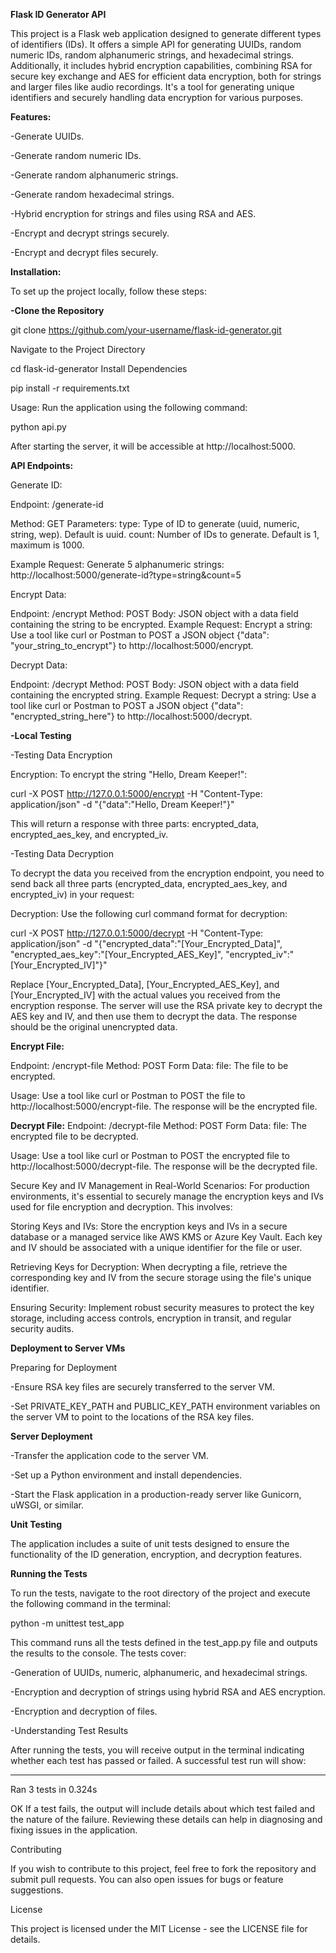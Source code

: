 **Flask ID Generator API**

This project is a Flask web application designed to generate different types of identifiers (IDs). It offers a simple API for generating UUIDs, random numeric IDs, random alphanumeric strings, and hexadecimal strings. Additionally, it includes hybrid encryption capabilities, combining RSA for secure key exchange and AES for efficient data encryption, both for strings and larger files like audio recordings. It's a tool for generating unique identifiers and securely handling data encryption for various purposes.

**Features:**

-Generate UUIDs.

-Generate random numeric IDs.

-Generate random alphanumeric strings.

-Generate random hexadecimal strings.

-Hybrid encryption for strings and files using RSA and AES.

-Encrypt and decrypt strings securely.

-Encrypt and decrypt files securely.

**Installation:**

To set up the project locally, follow these steps:

**-Clone the Repository**

git clone https://github.com/your-username/flask-id-generator.git

Navigate to the Project Directory

cd flask-id-generator
Install Dependencies

pip install -r requirements.txt

Usage:
Run the application using the following command:

python api.py

After starting the server, it will be accessible at http://localhost:5000.

**API Endpoints:**

Generate ID:

Endpoint: /generate-id

Method: GET
Parameters:
type: Type of ID to generate (uuid, numeric, string, wep). Default is uuid.
count: Number of IDs to generate. Default is 1, maximum is 1000.

Example Request: Generate 5 alphanumeric strings:
http://localhost:5000/generate-id?type=string&count=5

Encrypt Data:

Endpoint: /encrypt
Method: POST
Body: JSON object with a data field containing the string to be encrypted.
Example Request: Encrypt a string:
Use a tool like curl or Postman to POST a JSON object {"data": "your_string_to_encrypt"} to http://localhost:5000/encrypt.

Decrypt Data:

Endpoint: /decrypt
Method: POST
Body: JSON object with a data field containing the encrypted string.
Example Request: Decrypt a string:
Use a tool like curl or Postman to POST a JSON object {"data": "encrypted_string_here"} to http://localhost:5000/decrypt.

**-Local Testing**

-Testing Data Encryption

Encryption:
To encrypt the string "Hello, Dream Keeper!":

curl -X POST http://127.0.0.1:5000/encrypt -H "Content-Type: application/json" -d "{\"data\":\"Hello, Dream Keeper!\"}"

This will return a response with three parts: encrypted_data, encrypted_aes_key, and encrypted_iv.

-Testing Data Decryption

To decrypt the data you received from the encryption endpoint, you need to send back all three parts (encrypted_data, encrypted_aes_key, and encrypted_iv) in your request:

Decryption:
Use the following curl command format for decryption:

curl -X POST http://127.0.0.1:5000/decrypt -H "Content-Type: application/json" -d "{\"encrypted_data\":\"[Your_Encrypted_Data]\", \"encrypted_aes_key\":\"[Your_Encrypted_AES_Key]\", \"encrypted_iv\":\"[Your_Encrypted_IV]\"}"

Replace [Your_Encrypted_Data], [Your_Encrypted_AES_Key], and [Your_Encrypted_IV] with the actual values you received from the encryption response. The server will use the RSA private key to decrypt the AES key and IV, and then use them to decrypt the data. The response should be the original unencrypted data.

**Encrypt File:**

Endpoint: /encrypt-file
Method: POST
Form Data:
file: The file to be encrypted.

Usage: Use a tool like curl or Postman to POST the file to http://localhost:5000/encrypt-file. The response will be the encrypted file.

**Decrypt File:**
Endpoint: /decrypt-file
Method: POST
Form Data:
file: The encrypted file to be decrypted.

Usage: Use a tool like curl or Postman to POST the encrypted file to http://localhost:5000/decrypt-file. The response will be the decrypted file.

Secure Key and IV Management in Real-World Scenarios:
For production environments, it's essential to securely manage the encryption keys and IVs used for file encryption and decryption. This involves:

Storing Keys and IVs: Store the encryption keys and IVs in a secure database or a managed service like AWS KMS or Azure Key Vault. Each key and IV should be associated with a unique identifier for the file or user.

Retrieving Keys for Decryption: When decrypting a file, retrieve the corresponding key and IV from the secure storage using the file's unique identifier.

Ensuring Security: Implement robust security measures to protect the key storage, including access controls, encryption in transit, and regular security audits.

**Deployment to Server VMs**

Preparing for Deployment

-Ensure RSA key files are securely transferred to the server VM.

-Set PRIVATE_KEY_PATH and PUBLIC_KEY_PATH environment variables on the server VM to point to the locations of the RSA key files.

**Server Deployment**

-Transfer the application code to the server VM.

-Set up a Python environment and install dependencies.

-Start the Flask application in a production-ready server like Gunicorn, uWSGI, or similar.

**Unit Testing**

The application includes a suite of unit tests designed to ensure the functionality of the ID generation, encryption, and decryption features.

**Running the Tests**

To run the tests, navigate to the root directory of the project and execute the following command in the terminal:

python -m unittest test_app

This command runs all the tests defined in the test_app.py file and outputs the results to the console. The tests cover:

-Generation of UUIDs, numeric, alphanumeric, and hexadecimal strings.

-Encryption and decryption of strings using hybrid RSA and AES encryption.

-Encryption and decryption of files.

-Understanding Test Results

After running the tests, you will receive output in the terminal indicating whether each test has passed or failed. A successful test run will show:

----------------------------------------------------------------------
Ran 3 tests in 0.324s

OK
If a test fails, the output will include details about which test failed and the nature of the failure. Reviewing these details can help in diagnosing and fixing issues in the application.



Contributing

If you wish to contribute to this project, feel free to fork the repository and submit pull requests. You can also open issues for bugs or feature suggestions.

License

This project is licensed under the MIT License - see the LICENSE file for details.